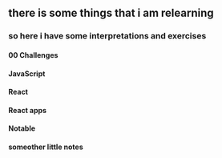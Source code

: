 ## there is some things that i am relearning

### so here i have some interpretations and exercises

#### 00 Challenges
#### JavaScript
#### React
#### React apps
#### Notable
#### someother little notes
